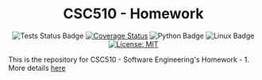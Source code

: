 <h1 align="center">CSC510 - Homework</h1>

<p align="center">
<a><img src="https://github.com/CSC510-SE-Group/homework-1/actions/workflows/tests.yml/badge.svg" alt="Tests Status Badge"></a>
<a href='https://coveralls.io/github/CSC510-SE-Group/homework-1'><img src='https://coveralls.io/repos/github/CSC510-SE-Group/homework-1/badge.svg' alt='Coverage Status' /></a>
<a><img src="https://img.shields.io/badge/Python-3776AB?style=for-the-badge&logo=python&logoColor=white" alt="Python Badge"></a>
<a><img src="https://img.shields.io/badge/Linux-FCC624?style=for-the-badge&logo=linux&logoColor=black" alt="Linux Badge"></a>
<a href="https://opensource.org/licenses/MIT" target="_blank">
  <img src="https://img.shields.io/badge/License-MIT-yellow.svg" alt="License: MIT">
</a>
</p>

This is the repository for CSC510 - Software Engineering's Homework - 1. More details [here](https://txt.github.io/se24fall/hw1.html)
